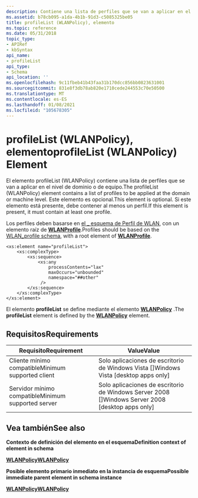 ```yaml
---
description: Contiene una lista de perfiles que se van a aplicar en el nivel de dominio o de equipo.
ms.assetid: b78cb095-a1da-4b1b-91d3-c5085325be05
title: profileList (WLANPolicy), elemento
ms.topic: reference
ms.date: 05/31/2018
topic_type:
- APIRef
- kbSyntax
api_name:
- profileList
api_type:
- Schema
api_location: ''
ms.openlocfilehash: 9c11fbeb41b43faa31b170dcc856bb0823631001
ms.sourcegitcommit: 831e8f3db78ab820e1710cede244553c70e50500
ms.translationtype: MT
ms.contentlocale: es-ES
ms.lasthandoff: 01/08/2021
ms.locfileid: "105678305"
---
```

# <a name="profilelist-wlanpolicy-element"></a><span data-ttu-id="2041b-103">profileList (WLANPolicy), elemento</span><span class="sxs-lookup"><span data-stu-id="2041b-103">profileList (WLANPolicy) Element</span></span>

<span data-ttu-id="2041b-104">El elemento profileList (WLANPolicy) contiene una lista de perfiles que se van a aplicar en el nivel de dominio o de equipo.</span><span class="sxs-lookup"><span data-stu-id="2041b-104">The profileList (WLANPolicy) element contains a list of profiles to be applied at the domain or machine level.</span></span> <span data-ttu-id="2041b-105">Este elemento es opcional.</span><span class="sxs-lookup"><span data-stu-id="2041b-105">This element is optional.</span></span> <span data-ttu-id="2041b-106">Si este elemento está presente, debe contener al menos un perfil.</span><span class="sxs-lookup"><span data-stu-id="2041b-106">If this element is present, it must contain at least one profile.</span></span>

<span data-ttu-id="2041b-107">Los perfiles deben basarse en [el \_ esquema de Perfil de WLAN](wlan-profileschema-schema.md), con un elemento raíz de [**WLANProfile**](wlan-profileschema-wlanprofile-element.md).</span><span class="sxs-lookup"><span data-stu-id="2041b-107">Profiles should be based on the [WLAN\_profile schema](wlan-profileschema-schema.md), with a root element of [**WLANProfile**](wlan-profileschema-wlanprofile-element.md).</span></span>

``` syntax
<xs:element name="profileList">
    <xs:complexType>
        <xs:sequence>
            <xs:any
                processContents="lax"
                maxOccurs="unbounded"
                namespace="##other"
             />
        </xs:sequence>
    </xs:complexType>
</xs:element>
```

<span data-ttu-id="2041b-108">El elemento **profileList** se define mediante el elemento [**WLANPolicy**](wlan-policyschema-wlanpolicy-element.md) .</span><span class="sxs-lookup"><span data-stu-id="2041b-108">The **profileList** element is defined by the [**WLANPolicy**](wlan-policyschema-wlanpolicy-element.md) element.</span></span>

## <a name="requirements"></a><span data-ttu-id="2041b-109">Requisitos</span><span class="sxs-lookup"><span data-stu-id="2041b-109">Requirements</span></span>



| <span data-ttu-id="2041b-110">Requisito</span><span class="sxs-lookup"><span data-stu-id="2041b-110">Requirement</span></span> | <span data-ttu-id="2041b-111">Value</span><span class="sxs-lookup"><span data-stu-id="2041b-111">Value</span></span> |
|-------------------------------------|------------------------------------------------------|
| <span data-ttu-id="2041b-112">Cliente mínimo compatible</span><span class="sxs-lookup"><span data-stu-id="2041b-112">Minimum supported client</span></span><br/> | <span data-ttu-id="2041b-113">Solo aplicaciones de escritorio de Windows Vista \[\]</span><span class="sxs-lookup"><span data-stu-id="2041b-113">Windows Vista \[desktop apps only\]</span></span><br/>       |
| <span data-ttu-id="2041b-114">Servidor mínimo compatible</span><span class="sxs-lookup"><span data-stu-id="2041b-114">Minimum supported server</span></span><br/> | <span data-ttu-id="2041b-115">Solo aplicaciones de escritorio de Windows Server 2008 \[\]</span><span class="sxs-lookup"><span data-stu-id="2041b-115">Windows Server 2008 \[desktop apps only\]</span></span><br/> |



## <a name="see-also"></a><span data-ttu-id="2041b-116">Vea también</span><span class="sxs-lookup"><span data-stu-id="2041b-116">See also</span></span>

<dl> <dt>

<span data-ttu-id="2041b-117">**Contexto de definición del elemento en el esquema**</span><span class="sxs-lookup"><span data-stu-id="2041b-117">**Definition context of element in schema**</span></span>
</dt> <dt>

[<span data-ttu-id="2041b-118">**WLANPolicy**</span><span class="sxs-lookup"><span data-stu-id="2041b-118">**WLANPolicy**</span></span>](wlan-policyschema-wlanpolicy-element.md)
</dt> <dt>

<span data-ttu-id="2041b-119">**Posible elemento primario inmediato en la instancia de esquema**</span><span class="sxs-lookup"><span data-stu-id="2041b-119">**Possible immediate parent element in schema instance**</span></span>
</dt> <dt>

[<span data-ttu-id="2041b-120">**WLANPolicy**</span><span class="sxs-lookup"><span data-stu-id="2041b-120">**WLANPolicy**</span></span>](wlan-policyschema-wlanpolicy-element.md)
</dt> </dl>

 

 




